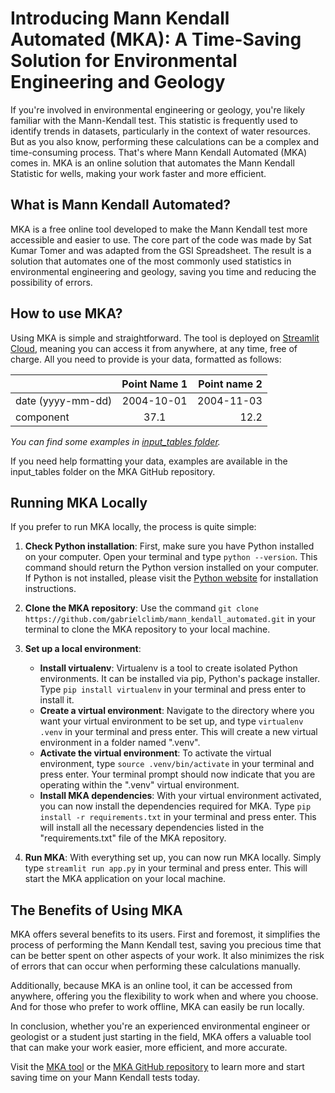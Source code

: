 # Introducing Mann Kendall Automated (MKA): A Time-Saving Solution for Environmental Engineering and Geology

If you're involved in environmental engineering or geology, you're likely familiar with the Mann-Kendall test. This statistic is frequently used to identify trends in datasets, particularly in the context of water resources. But as you also know, performing these calculations can be a complex and time-consuming process. That's where Mann Kendall Automated (MKA) comes in. MKA is an online solution that automates the Mann Kendall Statistic for wells, making your work faster and more efficient.

## What is Mann Kendall Automated?

MKA is a free online tool developed to make the Mann Kendall test more accessible and easier to use. The core part of the code was made by Sat Kumar Tomer and was adapted from the GSI Spreadsheet. The result is a solution that automates one of the most commonly used statistics in environmental engineering and geology, saving you time and reducing the possibility of errors.

## How to use MKA?

Using MKA is simple and straightforward. The tool is deployed on [Streamlit Cloud](https://gabrielclimb-mann-kendall-automated-app-d8xqtm.streamlitapp.com/), meaning you can access it from anywhere, at any time, free of charge. All you need to provide is your data, formatted as follows:

|                   | Point Name 1 | Point name 2 |
| ----------------- | :----------: | -----------: |
| date (yyyy-mm-dd) |  2004-10-01  |   2004-11-03 |
| component         |     37.1     |         12.2 |

*You can find some examples in [*input_tables* folder](input_tables).*

If you need help formatting your data, examples are available in the input_tables folder on the MKA GitHub repository.

## Running MKA Locally

If you prefer to run MKA locally, the process is quite simple:

1. **Check Python installation**: First, make sure you have Python installed on your computer. Open your terminal and type `python --version`. This command should return the Python version installed on your computer. If Python is not installed, please visit the [Python website](https://www.python.org/) for installation instructions.

2. **Clone the MKA repository**: Use the command `git clone https://github.com/gabrielclimb/mann_kendall_automated.git` in your terminal to clone the MKA repository to your local machine.

3. **Set up a local environment**:
    - **Install virtualenv**: Virtualenv is a tool to create isolated Python environments. It can be installed via pip, Python's package installer. Type `pip install virtualenv` in your terminal and press enter to install it.
    - **Create a virtual environment**: Navigate to the directory where you want your virtual environment to be set up, and type `virtualenv .venv` in your terminal and press enter. This will create a new virtual environment in a folder named ".venv".
    - **Activate the virtual environment**: To activate the virtual environment, type `source .venv/bin/activate` in your terminal and press enter. Your terminal prompt should now indicate that you are operating within the ".venv" virtual environment.
    - **Install MKA dependencies**: With your virtual environment activated, you can now install the dependencies required for MKA. Type `pip install -r requirements.txt` in your terminal and press enter. This will install all the necessary dependencies listed in the "requirements.txt" file of the MKA repository.

4. **Run MKA**: With everything set up, you can now run MKA locally. Simply type `streamlit run app.py` in your terminal and press enter. This will start the MKA application on your local machine.


## The Benefits of Using MKA

MKA offers several benefits to its users. First and foremost, it simplifies the process of performing the Mann Kendall test, saving you precious time that can be better spent on other aspects of your work. It also minimizes the risk of errors that can occur when performing these calculations manually.

Additionally, because MKA is an online tool, it can be accessed from anywhere, offering you the flexibility to work when and where you choose. And for those who prefer to work offline, MKA can easily be run locally.

In conclusion, whether you're an experienced environmental engineer or geologist or a student just starting in the field, MKA offers a valuable tool that can make your work easier, more efficient, and more accurate.

Visit the [MKA tool](https://gabrielclimb-mann-kendall-automated-app-d8xqtm.streamlitapp.com/) or the [MKA GitHub repository](https://github.com/gabrielclimb/mann_kendall_automated) to learn more and start saving time on your Mann Kendall tests today.
